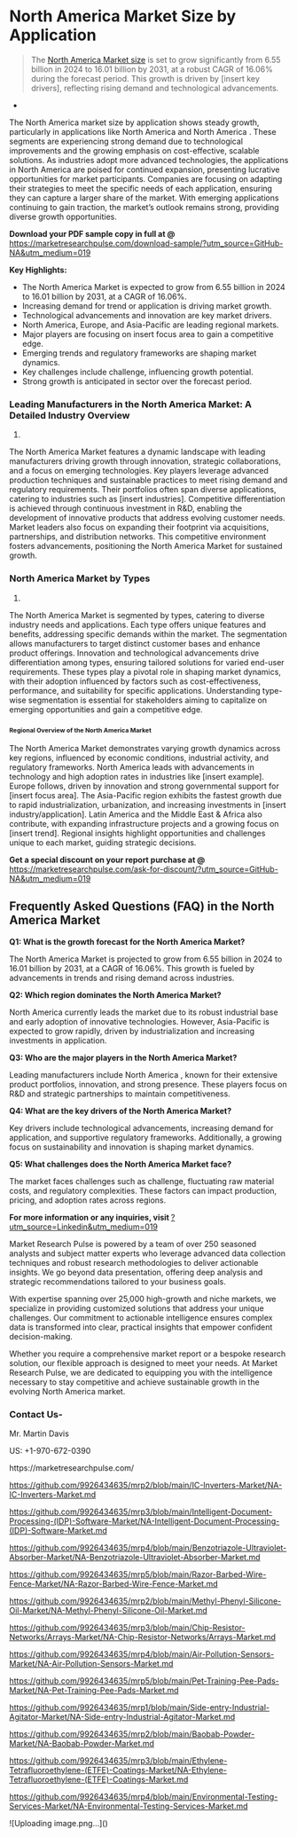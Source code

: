<h1>North America  Market&nbsp;Size by Application</h1><blockquote><p>The <a href="https://marketresearchpulse.com/download-sample/?utm_source=GitHub-NA&amp;utm_medium=019">North America  Market size</a> is set to grow significantly from 6.55 billion in 2024 to 16.01 billion by 2031, at a robust CAGR of 16.06% during the forecast period. This growth is driven by [insert key drivers], reflecting rising demand and technological advancements.</p></blockquote><ul><li></li></ul><p>The North America  market size by application shows steady growth, particularly in applications like North America  and North America . These segments are experiencing strong demand due to technological improvements and the growing emphasis on cost-effective, scalable solutions. As industries adopt more advanced technologies, the applications in North America  are poised for continued expansion, presenting lucrative opportunities for market participants. Companies are focusing on adapting their strategies to meet the specific needs of each application, ensuring they can capture a larger share of the market. With emerging applications continuing to gain traction, the market’s outlook remains strong, providing diverse growth opportunities.</p><p><strong>Download your PDF sample copy in full at @ </strong><a href="https://marketresearchpulse.com/download-sample/?utm_source=GitHub-NA&amp;utm_medium=019">https://marketresearchpulse.com/download-sample/?utm_source=GitHub-NA&amp;utm_medium=019</a></p><p><strong>Key Highlights: </strong></p><ul><li>The North America  Market is expected to grow from 6.55 billion in 2024 to 16.01 billion by 2031, at a CAGR of 16.06%.</li><li>Increasing demand for trend or application is driving market growth.</li><li>Technological advancements and innovation are key market drivers.</li><li>North America, Europe, and Asia-Pacific are leading regional markets.</li><li>Major players are focusing on insert focus area to gain a competitive edge.</li><li>Emerging trends and regulatory frameworks are shaping market dynamics.</li><li>Key challenges include challenge, influencing growth potential.</li><li>Strong growth is anticipated in sector over the forecast period.</li></ul><h3>Leading Manufacturers in the North America  Market: A Detailed Industry Overview</h3><ol><li></li></ol><div class="flex max-w-full flex-col flex-grow"><div class="min-h-8 text-message flex w-full flex-col items-end gap-2 whitespace-normal break-words [.text-message+&amp;]:mt-5" dir="auto" data-message-author-role="assistant" data-message-id="fd8432e4-4910-450d-b182-61b7bfb0a01f" data-message-model-slug="gpt-4o"><div class="flex w-full flex-col gap-1 empty:hidden first:pt-[3px]"><div class="markdown prose w-full break-words dark:prose-invert light"><p>The North America  Market features a dynamic landscape with leading manufacturers driving growth through innovation, strategic collaborations, and a focus on emerging technologies. Key players leverage advanced production techniques and sustainable practices to meet rising demand and regulatory requirements. Their portfolios often span diverse applications, catering to industries such as [insert industries]. Competitive differentiation is achieved through continuous investment in R&amp;D, enabling the development of innovative products that address evolving customer needs. Market leaders also focus on expanding their footprint via acquisitions, partnerships, and distribution networks. This competitive environment fosters advancements, positioning the North America  Market for sustained growth.</p></div></div></div></div><h3>North America  Market by Types</h3><ol><li></li></ol><div class="flex max-w-full flex-col flex-grow"><div class="min-h-8 text-message flex w-full flex-col items-end gap-2 whitespace-normal break-words [.text-message+&amp;]:mt-5" dir="auto" data-message-author-role="assistant" data-message-id="084470be-0bb7-4664-bddf-5156b4f41249" data-message-model-slug="gpt-4o-mini"><div class="flex w-full flex-col gap-1 empty:hidden first:pt-[3px]"><div class="markdown prose w-full break-words dark:prose-invert light"><p>The North America  Market is segmented by types, catering to diverse industry needs and applications. Each type offers unique features and benefits, addressing specific demands within the market. The segmentation allows manufacturers to target distinct customer bases and enhance product offerings. Innovation and technological advancements drive differentiation among types, ensuring tailored solutions for varied end-user requirements. These types play a pivotal role in shaping market dynamics, with their adoption influenced by factors such as cost-effectiveness, performance, and suitability for specific applications. Understanding type-wise segmentation is essential for stakeholders aiming to capitalize on emerging opportunities and gain a competitive edge.</p></div></div></div></div><h3><span style="font-size: 11px;">Regional Overview of the North America  Market</span></h3><div class="flex max-w-full flex-col flex-grow"><div class="min-h-8 text-message flex w-full flex-col items-end gap-2 whitespace-normal break-words [.text-message+&amp;]:mt-5" dir="auto" data-message-author-role="assistant" data-message-id="e9038762-ce64-4e30-91c9-9bd413514231" data-message-model-slug="gpt-4o-mini"><div class="flex w-full flex-col gap-1 empty:hidden first:pt-[3px]"><div class="markdown prose w-full break-words dark:prose-invert light"><p>The North America  Market demonstrates varying growth dynamics across key regions, influenced by economic conditions, industrial activity, and regulatory frameworks. North America leads with advancements in technology and high adoption rates in industries like [insert example]. Europe follows, driven by innovation and strong governmental support for [insert focus area]. The Asia-Pacific region exhibits the fastest growth due to rapid industrialization, urbanization, and increasing investments in [insert industry/application]. Latin America and the Middle East &amp; Africa also contribute, with expanding infrastructure projects and a growing focus on [insert trend]. Regional insights highlight opportunities and challenges unique to each market, guiding strategic decisions.</p></div></div></div></div><p><strong>Get a special discount on your report purchase at @ </strong><a href="https://marketresearchpulse.com/ask-for-discount/?utm_source=GitHub-NA&amp;utm_medium=019">https://marketresearchpulse.com/ask-for-discount/?utm_source=GitHub-NA&amp;utm_medium=019</a></p><h2>Frequently Asked Questions (FAQ) in the North America  Market</h2><p><strong>Q1: What is the growth forecast for the North America  Market?</strong></p><p>The North America  Market is projected to grow from 6.55 billion in 2024 to 16.01 billion by 2031, at a CAGR of 16.06%. This growth is fueled by advancements in trends and rising demand across industries.</p><p><strong>Q2: Which region dominates the North America  Market?</strong></p><p>North America currently leads the market due to its robust industrial base and early adoption of innovative technologies. However, Asia-Pacific is expected to grow rapidly, driven by industrialization and increasing investments in application.</p><p><strong>Q3: Who are the major players in the North America  Market?</strong></p><p>Leading manufacturers include North America , known for their extensive product portfolios, innovation, and strong presence. These players focus on R&amp;D and strategic partnerships to maintain competitiveness.</p><p><strong>Q4: What are the key drivers of the North America  Market?</strong></p><p>Key drivers include technological advancements, increasing demand for application, and supportive regulatory frameworks. Additionally, a growing focus on sustainability and innovation is shaping market dynamics.</p><p><strong>Q5: What challenges does the North America  Market face?</strong></p><p>The market faces challenges such as challenge, fluctuating raw material costs, and regulatory complexities. These factors can impact production, pricing, and adoption rates across regions.</p><p><strong>For more information or any inquiries, visit&nbsp;</strong><a href="?utm_source=Linkedin&utm_medium=019">?utm_source=Linkedin&utm_medium=019</a></p><p>Market Research Pulse is powered by a team of over 250 seasoned analysts and subject matter experts who leverage advanced data collection techniques and robust research methodologies to deliver actionable insights. We go beyond data presentation, offering deep analysis and strategic recommendations tailored to your business goals.</p><p>With expertise spanning over 25,000 high-growth and niche markets, we specialize in providing customized solutions that address your unique challenges. Our commitment to actionable intelligence ensures complex data is transformed into clear, practical insights that empower confident decision-making.</p><p>Whether you require a comprehensive market report or a bespoke research solution, our flexible approach is designed to meet your needs. At Market Research Pulse, we are dedicated to equipping you with the intelligence necessary to stay competitive and achieve sustainable growth in the evolving North America  market.</p><h3><strong>Contact Us-</strong></h3><p>Mr. Martin Davis</p><p>US: +1-970-672-0390</p><p>https://marketresearchpulse.com/</p><p><a href="https://github.com/9926434635/mrp2/blob/main/IC-Inverters-Market/NA-IC-Inverters-Market.md">https://github.com/9926434635/mrp2/blob/main/IC-Inverters-Market/NA-IC-Inverters-Market.md</a></p><p><a href="https://github.com/9926434635/mrp3/blob/main/Intelligent-Document-Processing-(IDP)-Software-Market/NA-Intelligent-Document-Processing-(IDP)-Software-Market.md">https://github.com/9926434635/mrp3/blob/main/Intelligent-Document-Processing-(IDP)-Software-Market/NA-Intelligent-Document-Processing-(IDP)-Software-Market.md</a></p><p><a href="https://github.com/9926434635/mrp4/blob/main/Benzotriazole-Ultraviolet-Absorber-Market/NA-Benzotriazole-Ultraviolet-Absorber-Market.md">https://github.com/9926434635/mrp4/blob/main/Benzotriazole-Ultraviolet-Absorber-Market/NA-Benzotriazole-Ultraviolet-Absorber-Market.md</a></p><p><a href="https://github.com/9926434635/mrp5/blob/main/Razor-Barbed-Wire-Fence-Market/NA-Razor-Barbed-Wire-Fence-Market.md">https://github.com/9926434635/mrp5/blob/main/Razor-Barbed-Wire-Fence-Market/NA-Razor-Barbed-Wire-Fence-Market.md</a></p><p><a href="https://github.com/9926434635/mrp2/blob/main/Methyl-Phenyl-Silicone-Oil-Market/NA-Methyl-Phenyl-Silicone-Oil-Market.md">https://github.com/9926434635/mrp2/blob/main/Methyl-Phenyl-Silicone-Oil-Market/NA-Methyl-Phenyl-Silicone-Oil-Market.md</a></p><p><a href="https://github.com/9926434635/mrp3/blob/main/Chip-Resistor-Networks/Arrays-Market/NA-Chip-Resistor-Networks/Arrays-Market.md">https://github.com/9926434635/mrp3/blob/main/Chip-Resistor-Networks/Arrays-Market/NA-Chip-Resistor-Networks/Arrays-Market.md</a></p><p><a href="https://github.com/9926434635/mrp4/blob/main/Air-Pollution-Sensors-Market/NA-Air-Pollution-Sensors-Market.md">https://github.com/9926434635/mrp4/blob/main/Air-Pollution-Sensors-Market/NA-Air-Pollution-Sensors-Market.md</a></p><p><a href="https://github.com/9926434635/mrp5/blob/main/Pet-Training-Pee-Pads-Market/NA-Pet-Training-Pee-Pads-Market.md">https://github.com/9926434635/mrp5/blob/main/Pet-Training-Pee-Pads-Market/NA-Pet-Training-Pee-Pads-Market.md</a></p><p><a href="https://github.com/9926434635/mrp1/blob/main/Side-entry-Industrial-Agitator-Market/NA-Side-entry-Industrial-Agitator-Market.md">https://github.com/9926434635/mrp1/blob/main/Side-entry-Industrial-Agitator-Market/NA-Side-entry-Industrial-Agitator-Market.md</a></p><p><a href="https://github.com/9926434635/mrp2/blob/main/Baobab-Powder-Market/NA-Baobab-Powder-Market.md">https://github.com/9926434635/mrp2/blob/main/Baobab-Powder-Market/NA-Baobab-Powder-Market.md</a></p><p><a href="https://github.com/9926434635/mrp3/blob/main/Ethylene-Tetrafluoroethylene-(ETFE)-Coatings-Market/NA-Ethylene-Tetrafluoroethylene-(ETFE)-Coatings-Market.md">https://github.com/9926434635/mrp3/blob/main/Ethylene-Tetrafluoroethylene-(ETFE)-Coatings-Market/NA-Ethylene-Tetrafluoroethylene-(ETFE)-Coatings-Market.md</a></p><p><a href="https://github.com/9926434635/mrp4/blob/main/Environmental-Testing-Services-Market/NA-Environmental-Testing-Services-Market.md">https://github.com/9926434635/mrp4/blob/main/Environmental-Testing-Services-Market/NA-Environmental-Testing-Services-Market.md</a></p>
![Uploading image.png…]()
